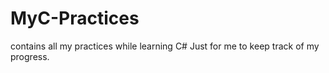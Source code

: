 # MyC-Practices
contains all my practices while learning C#
Just for me to keep track of my progress.
